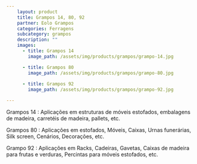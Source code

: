 ```yaml
---
    layout: product
    title: Grampos 14, 80, 92 
    partner: Eolo Grampos
    categories: Ferragens     
    subcategory: grampos
    description: ""
    images: 
      - title: Grampos 14
        image_path: /assets/img/products/grampos/grampo-14.jpg

      - title: Grampos 80
        image_path: /assets/img/products/grampos/grampo-80.jpg
        
      - title: Grampos 92
        image_path: /assets/img/products/grampos/grampo-92.jpg

---
```


Grampos 14
: Aplicações em estruturas de móveis estofados, embalagens de madeira, carretéis de madeira, pallets, etc.

Grampos 80
: Aplicações em estofados, Móveis, Caixas, Urnas funerárias, Silk screen, Cenários, Decorações, etc.

Grampo 92
: Aplicações em Racks, Cadeiras, Gavetas, Caixas de madeira para frutas e verduras, Percintas para móveis estofados, etc.